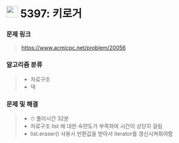 # <img src="https://d2gd6pc034wcta.cloudfront.net/tier/8.svg" width="30">  5397: 키로거

### 문제 링크

> https://www.acmicpc.net/problem/20056



### 알고리즘 분류

>- 자료구조
>- 덱



### 문제 및 해결

>- ⏱ 풀이시간 32분
>- 자료구조 list 에 대한 숙련도가 부족하여 시간이 상당히 걸림
>- list.eraser() 사용시 반환값을 받아서 iterator를 갱신시켜줘야함

